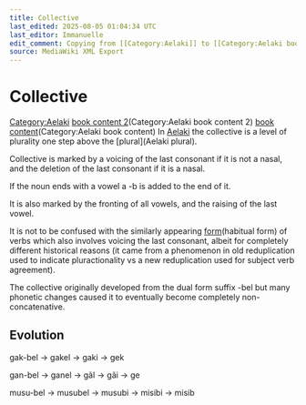 ```yaml
---
title: Collective
last_edited: 2025-08-05 01:04:34 UTC
last_editor: Immanuelle
edit_comment: Copying from [[Category:Aelaki]] to [[Category:Aelaki book content 2]] using [[c:Help:Cat-a-lot|Cat-a-lot]]
source: MediaWiki XML Export
---
```


# Collective

[Category:Aelaki](Category:Aelaki)
[book content 2](Category:Aelaki)(Category:Aelaki book content 2)
[book content](Category:Aelaki)(Category:Aelaki book content)
In [Aelaki](Aelaki) the collective is a level of plurality one step above the [plural](Aelaki plural). 

Collective is marked by a voicing of the last consonant if it is not a nasal, and the deletion of the last consonant if it is a nasal. 

If the noun ends with a vowel a -b is added to the end of it.

It is also marked by the fronting of all vowels, and the raising of the last vowel. 

It is not to be confused with the similarly appearing [form](habitual)(habitual form) of verbs which also involves voicing the last consonant, albeit for completely different historical reasons (it came from a phenomenon in old reduplication used to indicate pluractionality vs a new reduplication used for subject verb agreement).

The collective originally developed from the dual form suffix -bel but many phonetic changes caused it to eventually become completely non-concatenative.

## Evolution

gak-bel -> gakel -> gaki -> gek

gan-bel -> ganel -> gãl -> gãi -> ge

musu-bel -> musubel -> musubi -> misibi -> misib
